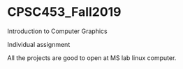 # CPSC453_Fall2019
Introduction to Computer Graphics

Individual assignment

All the projects are good to open at MS lab linux computer.
